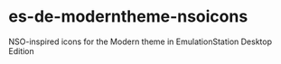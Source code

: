 # es-de-moderntheme-nsoicons
 NSO-inspired icons for the Modern theme in EmulationStation Desktop Edition

